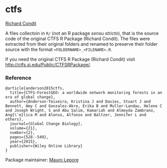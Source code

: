 ctfs
================
[Richard Condit](conditr@gmail.com)

<!-- README.md is generated from README.Rmd. Please edit that file -->
A files collectoin in `R/` (not an R package *sensu stricto*), that is the source code of the original CTFS R Package (Richard Condit). The files were extracted from their original folders and renamed to preserve their folder source with the format `<FOLDERNAME>_<FILENAME>.R`.

If you need the original CTFS R Package (Richard Condit) visit <http://ctfs.si.edu/Public/CTFSRPackage/>.

### Reference

    @article{anderson2015ctfs,
      title={CTFS-ForestGEO: a worldwide network monitoring forests in an era of global change},
      author={Anderson-Teixeira, Kristina J and Davies, Stuart J and Bennett, Amy C and Gonzalez-Akre, Erika B and Muller-Landau, Helene C and Joseph Wright, S and Abu Salim, Kamariah and Almeyda Zambrano, Ang{\'e}lica M and Alonso, Alfonso and Baltzer, Jennifer L and others},
      journal={Global Change Biology},
      volume={21},
      number={2},
      pages={528--549},
      year={2015},
      publisher={Wiley Online Library}
    }

Package maintainer: [Mauro Lepore](maurolepore@gmail.com)
